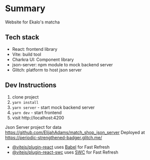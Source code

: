 
# Summary 
Website for Ekalo's matcha

## Tech stack 
- React: frontend library
- Vite: build tool
- Charkra UI: Component library 
- json-server: npm module to mock backend server
- Glitch: platform to host json server

## Dev Instructions
1. clone project
2. `yarn install`
3. `yarn server` - start mock backend server
3. `yarn dev` - start frontend
4. visit http://localhost:4200

Json Server project for data https://github.com/ElijahAdams/match_shop_json_server
Deployed at https://periodic-strengthened-badger.glitch.me/
- [@vitejs/plugin-react](https://github.com/vitejs/vite-plugin-react/blob/main/packages/plugin-react/README.md) uses [Babel](https://babeljs.io/) for Fast Refresh
- [@vitejs/plugin-react-swc](https://github.com/vitejs/vite-plugin-react-swc) uses [SWC](https://swc.rs/) for Fast Refresh
